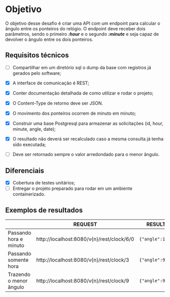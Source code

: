 # Objetivo

O objetivo desse desafio é criar uma API com um endpoint para calcular o ângulo entre os ponteiros do relógio. O endpoint deve receber dois parâmetros, sendo o primeiro ***:hour*** e o segundo ***:minute*** e seja capaz de devolver o ângulo entre os dois ponteiros.


## Requisitos técnicos

 - [ ] Compartilhar em um diretório sql o dump da base com registros já
       gerados pelo software;
 - [x] A interface de comunicação é REST;
 - [x] Conter documentação detalhada de como utilizar e rodar o projeto;
 - [x] O Content-Type de retorno deve ser JSON.
 - [x] O movimento dos ponteiros ocorrem de minuto em minuto; 
 - [x] Construir uma base Postgresql para armazenar as solicitações (id, hour, minute, angle, date);  
 - [x] O resultado não deverá ser recalculado caso a mesma consulta já tenha sido executada;  
 - [ ] Deve ser retornado sempre o valor arredondado para o menor ângulo.


## Diferenciais

 - [x] Cobertura de testes unitários;
 - [ ] Entregar o projeto preparado para rodar em um ambiente containerizado.

## Exemplos de resultados

|                |REQUEST|RESULT|
|----------------|-------------------------------|-----------------------------|
|Passando hora e minuto |http://localhost:8080/v{n}/rest/clock/6/0 |`{"angle":180}`            |
|Passando somente hora|http://localhost:8080/v{n}/rest/clock/3 |`{"angle":90}`            |
|Trazendo o menor ângulo |http://localhost:8080/v{n}/rest/clock/9 |`{"angle":90}`            |




